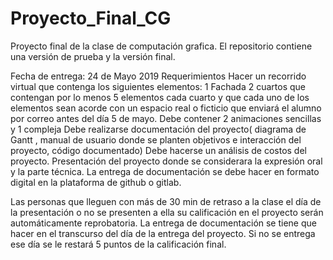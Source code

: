 # Proyecto_Final_CG
Proyecto final de la clase de computación grafica. El repositorio contiene una versión de prueba y la versión final.

Fecha de entrega: 24 de Mayo 2019
Requerimientos
Hacer un recorrido virtual que contenga  los siguientes elementos:
1 Fachada
2 cuartos que contengan por lo menos 5 elementos cada cuarto  y que cada uno de los elementos sean acorde con un espacio real o ficticio que enviará el alumno por correo antes del día 5 de mayo.
Debe contener 2 animaciones sencillas y 1 compleja
Debe realizarse documentación del proyecto( diagrama de Gantt , manual de usuario donde se planten objetivos e interacción del proyecto, código documentado)
Debe hacerse un análisis de costos del proyecto.
Presentación del proyecto donde se considerara la expresión oral y la parte técnica.
La entrega de documentación se debe hacer en formato digital en la plataforma de github o gitlab.

Las personas que lleguen con más de 30 min de retraso a la clase el día de la presentación  o no se presenten a ella su calificación en el proyecto serán automáticamente reprobatoria.
La entrega de documentación se tiene que hacer en el transcurso del día de la entrega del proyecto. Si no se entrega ese día se le restará 5 puntos de la calificación final. 

